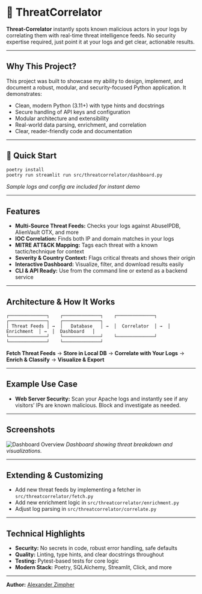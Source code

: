 
# 🔐 ThreatCorrelator

**Threat-Correlator** instantly spots known malicious actors in your logs by correlating them with real-time threat intelligence feeds. No security expertise required, just point it at your logs and get clear, actionable results.

---

## Why This Project?

This project was built to showcase my ability to design, implement, and document a robust, modular, and security-focused Python application. It demonstrates:

- Clean, modern Python (3.11+) with type hints and docstrings
- Secure handling of API keys and configuration
- Modular architecture and extensibility
- Real-world data parsing, enrichment, and correlation
- Clear, reader-friendly code and documentation

---

## 🚀 Quick Start

```bash
poetry install
poetry run streamlit run src/threatcorrelator/dashboard.py
```

*Sample logs and config are included for instant demo*

---

## Features

- **Multi-Source Threat Feeds:** Checks your logs against AbuseIPDB, AlienVault OTX, and more
- **IOC Correlation:** Finds both IP and domain matches in your logs
- **MITRE ATT&CK Mapping:** Tags each threat with a known tactic/technique for context
- **Severity & Country Context:** Flags critical threats and shows their origin
- **Interactive Dashboard:** Visualize, filter, and download results easily
- **CLI & API Ready:** Use from the command line or extend as a backend service

---

## Architecture & How It Works

```text
┌──────────────┐    ┌──────────────┐    ┌──────────────┐    ┌──────────────┐    ┌──────────────┐
│ Threat Feeds │ →  │   Database   │ →  │  Correlator  │ →  │  Enrichment  │ →  │  Dashboard   │
└──────────────┘    └──────────────┘    └──────────────┘    └──────────────┘    └──────────────┘
```

**Fetch Threat Feeds** → **Store in Local DB** → **Correlate with Your Logs** → **Enrich & Classify** → **Visualize & Export**

---

## Example Use Case

- **Web Server Security:** Scan your Apache logs and instantly see if any visitors’ IPs are known malicious. Block and investigate as needed.

---

## Screenshots

![Dashboard Overview](docs/dashboard_screenshot.png)
*Dashboard showing threat breakdown and visualizations.*

---

## Extending & Customizing

- Add new threat feeds by implementing a fetcher in `src/threatcorrelator/fetch.py`
- Add new enrichment logic in `src/threatcorrelator/enrichment.py`
- Adjust log parsing in `src/threatcorrelator/correlate.py`

---

## Technical Highlights

- **Security:** No secrets in code, robust error handling, safe defaults
- **Quality:** Linting, type hints, and clear docstrings throughout
- **Testing:** Pytest-based tests for core logic
- **Modern Stack:** Poetry, SQLAlchemy, Streamlit, Click, and more

---

**Author:** [Alexander Zimpher](https://github.com/AlexZimpher)
